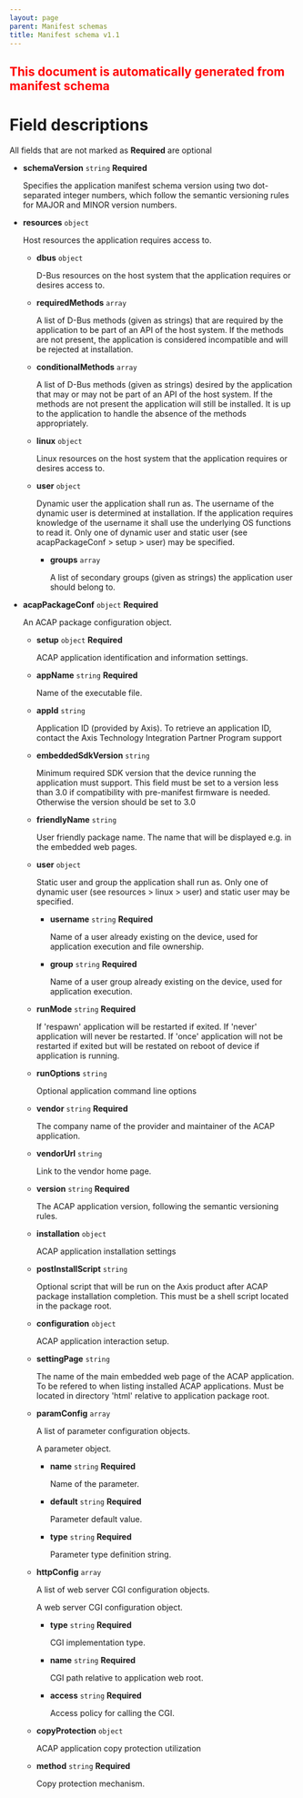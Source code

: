 ```yaml
---
layout: page
parent: Manifest schemas
title: Manifest schema v1.1
---
```


<h2 class='title-attention'><font color='red'>This document is automatically generated from manifest schema</font></h2>

# Field descriptions

All fields that are not marked as **Required** are optional

- **schemaVersion** `string` **Required**

  Specifies the application manifest schema version using two dot-separated integer numbers, which follow the semantic versioning rules for MAJOR and MINOR version numbers.

- **resources** `object`

  Host resources the application requires access to.

  - **dbus** `object`

    D-Bus resources on the host system that the application requires or desires access to.

  - **requiredMethods** `array`

      A list of D-Bus methods (given as strings) that are required by the application to be part of an API of the host system. If the methods are not present, the application is considered incompatible and will be rejected at installation.

  - **conditionalMethods** `array`

      A list of D-Bus methods (given as strings) desired by the application that may or may not be part of an API of the host system. If the methods are not present the application will still be installed. It is up to the application to handle the absence of the methods appropriately.

  - **linux** `object`

    Linux resources on the host system that the application requires or desires access to.

  - **user** `object`

      Dynamic user the application shall run as. The username of the dynamic user is determined at installation. If the application requires knowledge of the username it shall use the underlying OS functions to read it. Only one of dynamic user and static user (see acapPackageConf > setup > user) may be specified.

    - **groups** `array`

        A list of secondary groups (given as strings) the application user should belong to.

- **acapPackageConf** `object` **Required**

  An ACAP package configuration object.

  - **setup** `object` **Required**

    ACAP application identification and information settings.

  - **appName** `string` **Required**

      Name of the executable file.

  - **appId** `string`

      Application ID (provided by Axis). To retrieve an application ID, contact the Axis Technology Integration Partner Program support

  - **embeddedSdkVersion** `string`

      Minimum required SDK version that the device running the application must support. This field must be set to a version less than 3.0 if compatibility with pre-manifest firmware is needed. Otherwise the version should be set to 3.0

  - **friendlyName** `string`

      User friendly package name. The name that will be displayed e.g. in the embedded web pages.

  - **user** `object`

      Static user and group the application shall run as. Only one of dynamic user (see resources > linux > user) and static user may be specified.

    - **username** `string` **Required**

        Name of a user already existing on the device, used for application execution and file ownership.

    - **group** `string` **Required**

        Name of a user group already existing on the device, used for application execution.

  - **runMode** `string` **Required**

      If 'respawn' application will be restarted if exited. If 'never' application will never be restarted. If 'once' application will not be restarted if exited but will be restated on reboot of device if application is running.

  - **runOptions** `string`

      Optional application command line options

  - **vendor** `string` **Required**

      The company name of the provider and maintainer of the ACAP application.

  - **vendorUrl** `string`

      Link to the vendor home page.

  - **version** `string` **Required**

      The ACAP application version, following the semantic versioning rules.

  - **installation** `object`

    ACAP application installation settings

  - **postInstallScript** `string`

      Optional script that will be run on the Axis product after ACAP package installation completion. This must be a shell script located in the package root.

  - **configuration** `object`

    ACAP application interaction setup.

  - **settingPage** `string`

      The name of the main embedded web page of the ACAP application. To be refered to when listing installed ACAP applications. Must be located in directory 'html' relative to application package root.

  - **paramConfig** `array`

      A list of parameter configuration objects.

      A parameter object.

    - **name** `string` **Required**

        Name of the parameter.

    - **default** `string` **Required**

        Parameter default value.

    - **type** `string` **Required**

        Parameter type definition string.

  - **httpConfig** `array`

      A list of web server CGI configuration objects.

      A web server CGI configuration object.

    - **type** `string` **Required**

        CGI implementation type.

    - **name** `string` **Required**

        CGI path relative to application web root.

    - **access** `string` **Required**

        Access policy for calling the CGI.

  - **copyProtection** `object`

    ACAP application copy protection utilization

  - **method** `string` **Required**

      Copy protection mechanism.
